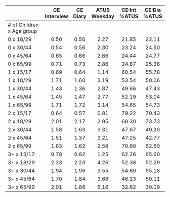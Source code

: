 
|                      | CE<br>Interview |  CE<br>Diary | ATUS<br>Weekday | CE:Int<br>%ATUS | CE:Dia<br>%ATUS |
| -------------------- | :----------: | :----------: | :----------: | :----------: | :----------: |
| # of Children x Age group |              |              |              |              |              |
| 0 x 18/29            |         0.50 |         0.50 |         2.27 |        21.85 |        22.11 |
| 0 x 30/44            |         0.54 |         0.56 |         2.30 |        23.24 |        24.50 |
| 0 x 45/64            |         0.65 |         0.66 |         2.66 |        24.44 |        24.77 |
| 0 x 65/99            |         0.71 |         0.73 |         2.86 |        24.87 |        25.38 |
| 1 x 15/17            |         0.69 |         0.64 |         1.14 |        60.54 |        55.78 |
| 1 x 18/29            |         1.71 |         1.60 |         3.19 |        53.54 |        50.06 |
| 1 x 30/44            |         1.43 |         1.36 |         2.87 |        49.66 |        47.43 |
| 1 x 45/64            |         1.45 |         1.47 |         2.77 |        52.19 |        53.04 |
| 1 x 65/99            |         1.71 |         1.72 |         3.14 |        54.65 |        54.73 |
| 2 x 15/17            |         0.64 |         0.57 |         0.81 |        79.22 |        70.43 |
| 2 x 18/29            |         2.01 |         2.17 |         2.95 |        68.30 |        73.73 |
| 2 x 30/44            |         1.58 |         1.63 |         3.31 |        47.67 |        49.20 |
| 2 x 45/64            |         1.51 |         1.37 |         3.21 |        47.25 |        42.77 |
| 2 x 65/99            |         1.83 |         1.62 |         2.59 |        70.60 |        62.50 |
| 3+ x 15/17           |         0.78 |         0.82 |         1.25 |        62.26 |        65.60 |
| 3+ x 18/29           |         2.23 |         2.23 |         4.26 |        52.38 |        52.29 |
| 3+ x 30/44           |         1.94 |         1.96 |         3.55 |        54.60 |        55.18 |
| 3+ x 45/64           |         1.70 |         1.84 |         3.68 |        46.13 |        50.11 |
| 3+ x 65/99           |         2.01 |         1.86 |         6.16 |        32.62 |        30.19 |

